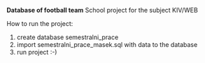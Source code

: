 **Database of football team**
School project for the subject KIV/WEB

How to run the project:
1. create database semestralni_prace
2. import semestralni_prace_masek.sql with data to the database
3. run project :-)
